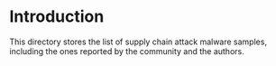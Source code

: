 # Introduction

This directory stores the list of supply chain attack malware samples,
including the ones reported by the community and the authors.

